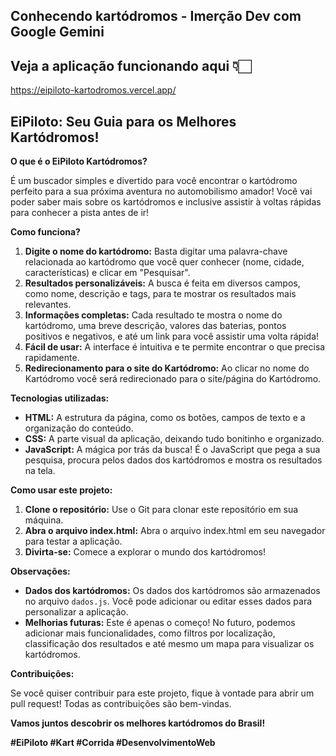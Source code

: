 ## Conhecendo kartódromos - Imerção Dev com Google Gemini

## Veja a aplicação funcionando aqui 👇🏻
https://eipiloto-kartodromos.vercel.app/

## EiPiloto: Seu Guia para os Melhores Kartódromos! 

**O que é o EiPiloto Kartódromos?**

É um buscador simples e divertido para você encontrar o kartódromo perfeito para a sua próxima aventura no automobilismo amador! Você vai poder saber mais sobre os kartódromos e inclusive assistir à voltas rápidas para conhecer a pista antes de ir!

**Como funciona?**

1. **Digite o nome do kartódromo:** Basta digitar uma palavra-chave relacionada ao kartódromo que você quer conhecer (nome, cidade, características) e clicar em "Pesquisar".
2. **Resultados personalizáveis:** A busca é feita em diversos campos, como nome, descrição e tags, para te mostrar os resultados mais relevantes.
3. **Informações completas:** Cada resultado te mostra o nome do kartódromo, uma breve descrição, valores das baterias, pontos positivos e negativos, e até um link para você assistir uma volta rápida!
4. **Fácil de usar:** A interface é intuitiva e te permite encontrar o que precisa rapidamente.
5. **Redirecionamento para o site do Kartódromo:** Ao clicar no nome do Kartódromo você será redirecionado para o site/página do Kartódromo.

**Tecnologias utilizadas:**

* **HTML:** A estrutura da página, como os botões, campos de texto e a organização do conteúdo.
* **CSS:** A parte visual da aplicação, deixando tudo bonitinho e organizado.
* **JavaScript:** A mágica por trás da busca! É o JavaScript que pega a sua pesquisa, procura pelos dados dos kartódromos e mostra os resultados na tela.

**Como usar este projeto:**

1. **Clone o repositório:** Use o Git para clonar este repositório em sua máquina.
2. **Abra o arquivo index.html:** Abra o arquivo index.html em seu navegador para testar a aplicação.
3. **Divirta-se:** Comece a explorar o mundo dos kartódromos!

**Observações:**

* **Dados dos kartódromos:** Os dados dos kartódromos são armazenados no arquivo `dados.js`. Você pode adicionar ou editar esses dados para personalizar a aplicação.
* **Melhorias futuras:** Este é apenas o começo! No futuro, podemos adicionar mais funcionalidades, como filtros por localização, classificação dos resultados e até mesmo um mapa para visualizar os kartódromos.

**Contribuições:**

Se você quiser contribuir para este projeto, fique à vontade para abrir um pull request! Todas as contribuições são bem-vindas.

**Vamos juntos descobrir os melhores kartódromos do Brasil!** 

**#EiPiloto #Kart #Corrida #DesenvolvimentoWeb**
